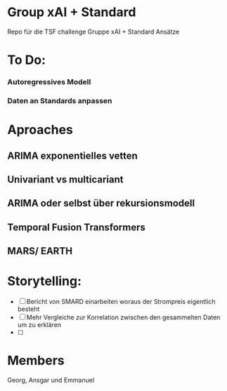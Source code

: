 Group xAI + Standard
======
Repo für die TSF challenge Gruppe xAI + Standard Ansätze

# To Do:
### Autoregressives Modell
### Daten an Standards anpassen

# Aproaches
## ARIMA exponentielles vetten
## Univariant vs multicariant 
## ARIMA oder selbst über rekursionsmodell 
## Temporal Fusion Transformers
## MARS/ EARTH

# Storytelling:
- [ ] Bericht von SMARD einarbeiten woraus der Strompreis eigentlich besteht
- [ ] Mehr Vergleiche zur Korrelation zwischen den gesammelten Daten um zu erklären
- [ ] 

# Members
Georg, Ansgar und Emmanuel
